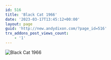 ```yaml
---
id: 516
title: 'Black Cat 1966'
date: '2023-03-17T13:45:12+00:00'
layout: page
guid: 'http://new.andydixon.com/?page_id=516'
trx_addons_post_views_count:
    - '1'
---
```


![Black Cat 1966](https://i0.wp.com/assets.g8x2.ldn.idrivee2-23.com/posters/Black%20Cat%201966%2001.jpg?w=1200&ssl=1 "Black Cat 1966")